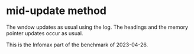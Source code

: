 # mid-update method
The wndow updates as usual using the log.
The headings and the memory pointer updates occur as usual.

This is the Infomax part of the benchmark of 2023-04-26.